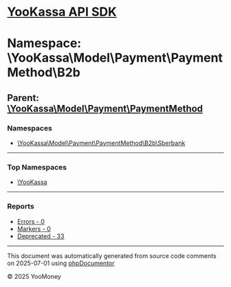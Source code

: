 # [YooKassa API SDK](../home.md)

# Namespace: \YooKassa\Model\Payment\PaymentMethod\B2b

## Parent: [\YooKassa\Model\Payment\PaymentMethod](../namespaces/yookassa-model-payment-paymentmethod.md)

### Namespaces

* [\YooKassa\Model\Payment\PaymentMethod\B2b\Sberbank](../namespaces/yookassa-model-payment-paymentmethod-b2b-sberbank.md)

---

### Top Namespaces

* [\YooKassa](../namespaces/yookassa.md)

---

### Reports
* [Errors - 0](../reports/errors.md)
* [Markers - 0](../reports/markers.md)
* [Deprecated - 33](../reports/deprecated.md)

---

This document was automatically generated from source code comments on 2025-07-01 using [phpDocumentor](http://www.phpdoc.org/)

&copy; 2025 YooMoney